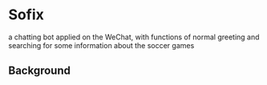 # Sofix
a chatting bot applied on the WeChat, with functions of normal greeting and searching for some information about the soccer games

## Background

